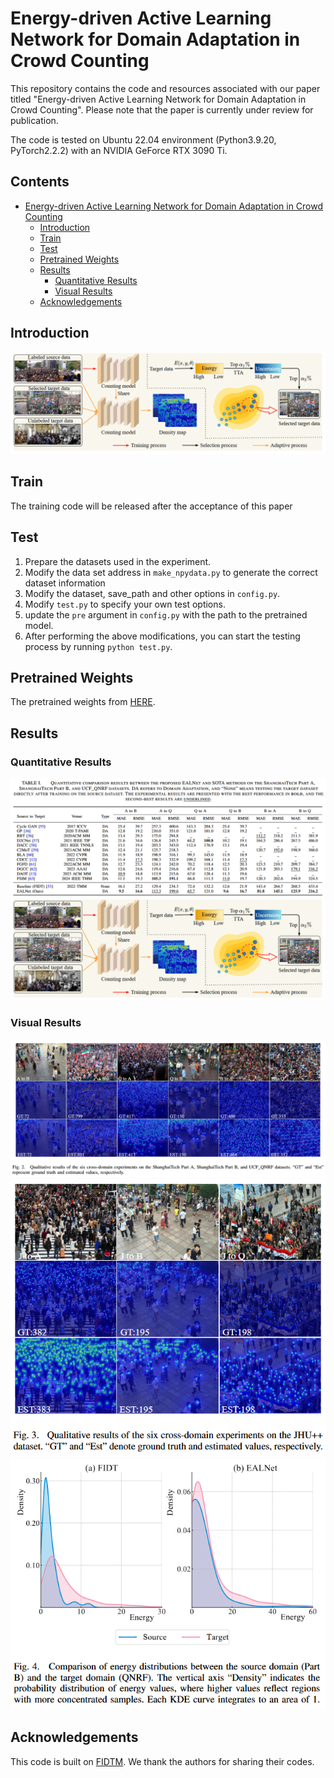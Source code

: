 # Energy-driven Active Learning Network for Domain Adaptation in Crowd Counting

This repository contains the code and resources associated with our paper titled "Energy-driven Active Learning Network for Domain Adaptation in Crowd Counting". Please note that the paper is currently under review for publication.

The code is tested on Ubuntu 22.04 environment (Python3.9.20, PyTorch2.2.2) with an NVIDIA GeForce RTX 3090 Ti.

## Contents

- [Energy-driven Active Learning Network for Domain Adaptation in Crowd Counting](#Energy-driven-Active-Learning-Network-for-Domain-Adaptation-in-Crowd-Countingn)
  <!-- - [Contents](#contents) -->
  - [Introduction](#introduction)
  - [Train](#train)
  - [Test](#test)
  - [Pretrained Weights](#pretrained-weights)
  - [Results](#results)
    - [Quantitative Results](#quantitative-results)
    - [Visual Results](#visual-results)
  <!-- - [Citation](#citation) -->
  - [Acknowledgements](#acknowledgements)

## Introduction


<!-- Crowd counting is a critical task in smart city infrastructure and public safety applications. However, current models struggle with cross-domain generalization, particularly when significant domain shifts exist between the source and target data. The high cost of acquiring fully annotated datasets and the suboptimal performance of unsupervised techniques further restrict the scalability of these models. To tackle domain discrepancy challenges, we introduce Energy-driven Active Learning Network (EALNet) for domain adaptation in crowd counting. This method integrates active learning to select informative samples that minimize labeling overhead while maximizing accuracy. It innovatively utilizes the energy gap between source and target domains, alongside test-time augmentation, to identify the most valuable target data subset for annotation. Moreover, cross-domain energy alignment is employed to mitigate distribution mismatches.  -->

![arch](assets/framework.jpg)

## Train
The training code will be released after the acceptance of this paper


## Test

<!-- The training code will be released after the acceptance of this paper -->
1. Prepare the datasets used in the experiment.
2. Modify the data set address in `make_npydata.py` to generate the correct dataset information
3. Modify the dataset, save_path and other options in `config.py`.
4. Modify `test.py` to specify your own test options.
5. update the `pre` argument in `config.py` with the path to the pretrained model.
6. After performing the above modifications, you can start the testing process by running `python test.py`.

## Pretrained Weights

The pretrained weights from [HERE]([https://1drv.ms/f/s!Al2dMJC6HUgQrbYab3ozHGUYrq2itQ?e=i0GN1R](https://1drv.ms/f/c/0abf45936cac74cd/Ej9NpF2NmQ1Ktaq9jC2yGFkB001YcQFqQFNNU-3SRw3wKQ?e=CTRccy)).

## Results

### Quantitative Results

![arch](assets/A_B_QNRF.jpg)
![arch](assets/framework.jpg)

### Visual Results

![arch](assets/Visual1.jpg)
![arch](assets/Visual2.jpg)
![arch](assets/Visual3.jpg)


<!-- ## Citation -->

<!-- If you find this code or research helpful, please consider citing our paper: -->

<!-- ```BibTeX -->
<!-- @article{Cheng2025Energy,
title={Energy-driven Active Learning Network for Domain Adaptation in Crowd Counting},
author={Cheng, Jing-an and Zhai, Wenzhe and Li, Qilei and Gao, Mingliang},
journal={under_review}
year={2025},
}
```
Please note that this citation is a placeholder and will be updated with the actual citation information once the paper is accepted and published. We kindly request you to revisit this section and replace the placeholder with the correct citation detail. -->

## Acknowledgements

This code is built on [FIDTM](https://github.com/dk-liang/FIDTM). We thank the authors for sharing their codes.
